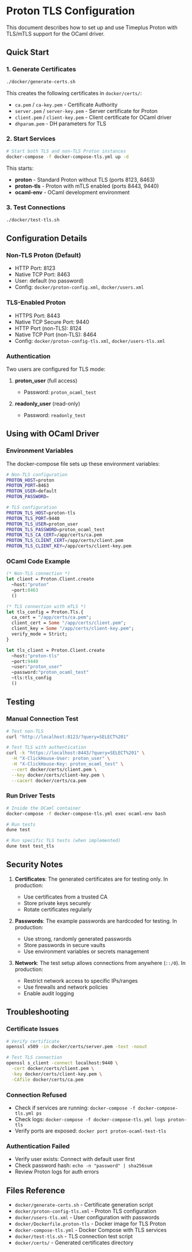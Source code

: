 # Proton TLS Configuration

This document describes how to set up and use Timeplus Proton with TLS/mTLS support for the OCaml driver.

## Quick Start

### 1. Generate Certificates

```bash
./docker/generate-certs.sh
```

This creates the following certificates in `docker/certs/`:
- `ca.pem` / `ca-key.pem` - Certificate Authority
- `server.pem` / `server-key.pem` - Server certificate for Proton
- `client.pem` / `client-key.pem` - Client certificate for OCaml driver
- `dhparam.pem` - DH parameters for TLS

### 2. Start Services

```bash
# Start both TLS and non-TLS Proton instances
docker-compose -f docker-compose-tls.yml up -d
```

This starts:
- **proton** - Standard Proton without TLS (ports 8123, 8463)
- **proton-tls** - Proton with mTLS enabled (ports 8443, 9440)
- **ocaml-env** - OCaml development environment

### 3. Test Connections

```bash
./docker/test-tls.sh
```

## Configuration Details

### Non-TLS Proton (Default)
- HTTP Port: 8123
- Native TCP Port: 8463
- User: default (no password)
- Config: `docker/proton-config.xml`, `docker/users.xml`

### TLS-Enabled Proton
- HTTPS Port: 8443
- Native TCP Secure Port: 9440
- HTTP Port (non-TLS): 8124
- Native TCP Port (non-TLS): 8464
- Config: `docker/proton-config-tls.xml`, `docker/users-tls.xml`

### Authentication

Two users are configured for TLS mode:

1. **proton_user** (full access)
   - Password: `proton_ocaml_test`
   
2. **readonly_user** (read-only)
   - Password: `readonly_test`

## Using with OCaml Driver

### Environment Variables

The docker-compose file sets up these environment variables:

```bash
# Non-TLS configuration
PROTON_HOST=proton
PROTON_PORT=8463
PROTON_USER=default
PROTON_PASSWORD=

# TLS configuration
PROTON_TLS_HOST=proton-tls
PROTON_TLS_PORT=9440
PROTON_TLS_USER=proton_user
PROTON_TLS_PASSWORD=proton_ocaml_test
PROTON_TLS_CA_CERT=/app/certs/ca.pem
PROTON_TLS_CLIENT_CERT=/app/certs/client.pem
PROTON_TLS_CLIENT_KEY=/app/certs/client-key.pem
```

### OCaml Code Example

```ocaml
(* Non-TLS connection *)
let client = Proton.Client.create 
  ~host:"proton"
  ~port:8463
  ()

(* TLS connection with mTLS *)
let tls_config = Proton.Tls.{
  ca_cert = "/app/certs/ca.pem";
  client_cert = Some "/app/certs/client.pem";
  client_key = Some "/app/certs/client-key.pem";
  verify_mode = Strict;
}

let tls_client = Proton.Client.create
  ~host:"proton-tls"
  ~port:9440
  ~user:"proton_user"
  ~password:"proton_ocaml_test"
  ~tls:tls_config
  ()
```

## Testing

### Manual Connection Test

```bash
# Test non-TLS
curl "http://localhost:8123/?query=SELECT%201"

# Test TLS with authentication
curl -k "https://localhost:8443/?query=SELECT%201" \
  -H "X-ClickHouse-User: proton_user" \
  -H "X-ClickHouse-Key: proton_ocaml_test" \
  --cert docker/certs/client.pem \
  --key docker/certs/client-key.pem \
  --cacert docker/certs/ca.pem
```

### Run Driver Tests

```bash
# Inside the OCaml container
docker-compose -f docker-compose-tls.yml exec ocaml-env bash

# Run tests
dune test

# Run specific TLS tests (when implemented)
dune test test_tls
```

## Security Notes

1. **Certificates**: The generated certificates are for testing only. In production:
   - Use certificates from a trusted CA
   - Store private keys securely
   - Rotate certificates regularly

2. **Passwords**: The example passwords are hardcoded for testing. In production:
   - Use strong, randomly generated passwords
   - Store passwords in secure vaults
   - Use environment variables or secrets management

3. **Network**: The test setup allows connections from anywhere (`::/0`). In production:
   - Restrict network access to specific IPs/ranges
   - Use firewalls and network policies
   - Enable audit logging

## Troubleshooting

### Certificate Issues
```bash
# Verify certificate
openssl x509 -in docker/certs/server.pem -text -noout

# Test TLS connection
openssl s_client -connect localhost:9440 \
  -cert docker/certs/client.pem \
  -key docker/certs/client-key.pem \
  -CAfile docker/certs/ca.pem
```

### Connection Refused
- Check if services are running: `docker-compose -f docker-compose-tls.yml ps`
- Check logs: `docker-compose -f docker-compose-tls.yml logs proton-tls`
- Verify ports are exposed: `docker port proton-ocaml-test-tls`

### Authentication Failed
- Verify user exists: Connect with default user first
- Check password hash: `echo -n "password" | sha256sum`
- Review Proton logs for auth errors

## Files Reference

- `docker/generate-certs.sh` - Certificate generation script
- `docker/proton-config-tls.xml` - Proton TLS configuration
- `docker/users-tls.xml` - User configuration with passwords
- `docker/Dockerfile.proton-tls` - Docker image for TLS Proton
- `docker-compose-tls.yml` - Docker Compose with TLS services
- `docker/test-tls.sh` - TLS connection test script
- `docker/certs/` - Generated certificates directory
